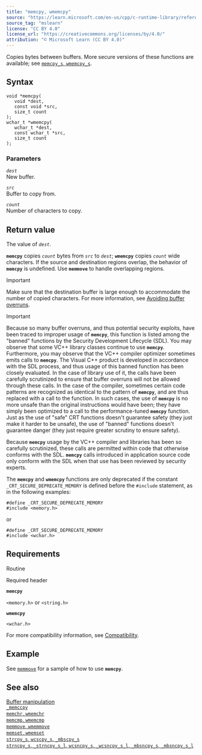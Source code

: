 ```yaml
---
title: "memcpy, wmemcpy"
source: "https://learn.microsoft.com/en-us/cpp/c-runtime-library/reference/memcpy-wmemcpy?view=msvc-170"
source_tag: "mslearn"
license: "CC BY 4.0"
license_url: "https://creativecommons.org/licenses/by/4.0/"
attribution: "© Microsoft Learn (CC BY 4.0)"
---
```

Copies bytes between buffers. More secure versions of these functions are available; see [`memcpy_s`, `wmemcpy_s`](https://learn.microsoft.com/en-us/cpp/c-runtime-library/reference/memcpy-s-wmemcpy-s?view=msvc-170).

## Syntax

```
void *memcpy(
   void *dest,
   const void *src,
   size_t count
);
wchar_t *wmemcpy(
   wchar_t *dest,
   const wchar_t *src,
   size_t count
);
```

### Parameters

_`dest`_  
New buffer.

_`src`_  
Buffer to copy from.

_`count`_  
Number of characters to copy.

## Return value

The value of _`dest`_.

**`memcpy`** copies _`count`_ bytes from _`src`_ to _`dest`_; **`wmemcpy`** copies _`count`_ wide characters. If the source and destination regions overlap, the behavior of **`memcpy`** is undefined. Use **`memmove`** to handle overlapping regions.

Important

Make sure that the destination buffer is large enough to accommodate the number of copied characters. For more information, see [Avoiding buffer overruns](https://learn.microsoft.com/en-us/windows/win32/SecBP/avoiding-buffer-overruns).

Important

Because so many buffer overruns, and thus potential security exploits, have been traced to improper usage of **`memcpy`**, this function is listed among the "banned" functions by the Security Development Lifecycle (SDL). You may observe that some VC++ library classes continue to use **`memcpy`**. Furthermore, you may observe that the VC++ compiler optimizer sometimes emits calls to **`memcpy`**. The Visual C++ product is developed in accordance with the SDL process, and thus usage of this banned function has been closely evaluated. In the case of library use of it, the calls have been carefully scrutinized to ensure that buffer overruns will not be allowed through these calls. In the case of the compiler, sometimes certain code patterns are recognized as identical to the pattern of **`memcpy`**, and are thus replaced with a call to the function. In such cases, the use of **`memcpy`** is no more unsafe than the original instructions would have been; they have simply been optimized to a call to the performance-tuned **`memcpy`** function. Just as the use of "safe" CRT functions doesn't guarantee safety (they just make it harder to be unsafe), the use of "banned" functions doesn't guarantee danger (they just require greater scrutiny to ensure safety).

Because **`memcpy`** usage by the VC++ compiler and libraries has been so carefully scrutinized, these calls are permitted within code that otherwise conforms with the SDL. **`memcpy`** calls introduced in application source code only conform with the SDL when that use has been reviewed by security experts.

The **`memcpy`** and **`wmemcpy`** functions are only deprecated if the constant `_CRT_SECURE_DEPRECATE_MEMORY` is defined before the `#include` statement, as in the following examples:

```
#define _CRT_SECURE_DEPRECATE_MEMORY
#include <memory.h>
```

or

```
#define _CRT_SECURE_DEPRECATE_MEMORY
#include <wchar.h>
```

## Requirements

Routine

Required header

**`memcpy`**

`<memory.h>` or `<string.h>`

**`wmemcpy`**

`<wchar.h>`

For more compatibility information, see [Compatibility](https://learn.microsoft.com/en-us/cpp/c-runtime-library/compatibility?view=msvc-170).

## Example

See [`memmove`](https://learn.microsoft.com/en-us/cpp/c-runtime-library/reference/memmove-wmemmove?view=msvc-170) for a sample of how to use **`memcpy`**.

## See also

[Buffer manipulation](https://learn.microsoft.com/en-us/cpp/c-runtime-library/buffer-manipulation?view=msvc-170)  
[`_memccpy`](https://learn.microsoft.com/en-us/cpp/c-runtime-library/reference/memccpy?view=msvc-170)  
[`memchr`, `wmemchr`](https://learn.microsoft.com/en-us/cpp/c-runtime-library/reference/memchr-wmemchr?view=msvc-170)  
[`memcmp`, `wmemcmp`](https://learn.microsoft.com/en-us/cpp/c-runtime-library/reference/memcmp-wmemcmp?view=msvc-170)  
[`memmove`, `wmemmove`](https://learn.microsoft.com/en-us/cpp/c-runtime-library/reference/memmove-wmemmove?view=msvc-170)  
[`memset`, `wmemset`](https://learn.microsoft.com/en-us/cpp/c-runtime-library/reference/memset-wmemset?view=msvc-170)  
[`strcpy_s`, `wcscpy_s`, `_mbscpy_s`](https://learn.microsoft.com/en-us/cpp/c-runtime-library/reference/strcpy-s-wcscpy-s-mbscpy-s?view=msvc-170)  
[`strncpy_s`, `_strncpy_s_l`, `wcsncpy_s`, `_wcsncpy_s_l`, `_mbsncpy_s`, `_mbsncpy_s_l`](https://learn.microsoft.com/en-us/cpp/c-runtime-library/reference/strncpy-s-strncpy-s-l-wcsncpy-s-wcsncpy-s-l-mbsncpy-s-mbsncpy-s-l?view=msvc-170)
